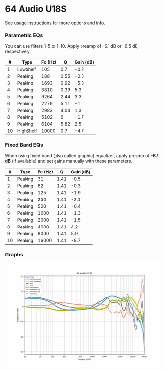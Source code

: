 # 64 Audio U18S
See [usage instructions](https://github.com/jaakkopasanen/AutoEq#usage) for more options and info.

### Parametric EQs
You can use filters 1-5 or 1-10. Apply preamp of -6.1 dB or -6.5 dB, respectively.

|   # | Type      |   Fc (Hz) |    Q |   Gain (dB) |
|-----|-----------|-----------|------|-------------|
|   1 | LowShelf  |       105 | 0.7  |        -0.2 |
|   2 | Peaking   |       188 | 0.55 |        -2.5 |
|   3 | Peaking   |      1693 | 0.92 |        -5.3 |
|   4 | Peaking   |      3810 | 0.39 |         5.3 |
|   5 | Peaking   |      9264 | 2.44 |         3.3 |
|   6 | Peaking   |      2279 | 5.11 |        -1   |
|   7 | Peaking   |      2983 | 4.04 |         1.3 |
|   8 | Peaking   |      5102 | 6    |        -1.7 |
|   9 | Peaking   |      6104 | 5.82 |         2.5 |
|  10 | HighShelf |     10000 | 0.7  |        -4.7 |

### Fixed Band EQs
When using fixed band (also called graphic) equalizer, apply preamp of **-6.1 dB** (if available) and set gains manually with these parameters.

|   # | Type    |   Fc (Hz) |    Q |   Gain (dB) |
|-----|---------|-----------|------|-------------|
|   1 | Peaking |        31 | 1.41 |        -0.5 |
|   2 | Peaking |        62 | 1.41 |        -0.3 |
|   3 | Peaking |       125 | 1.41 |        -1.9 |
|   4 | Peaking |       250 | 1.41 |        -2.1 |
|   5 | Peaking |       500 | 1.41 |        -0.4 |
|   6 | Peaking |      1000 | 1.41 |        -1.3 |
|   7 | Peaking |      2000 | 1.41 |        -1.5 |
|   8 | Peaking |      4000 | 1.41 |         4.2 |
|   9 | Peaking |      8000 | 1.41 |         5.9 |
|  10 | Peaking |     16000 | 1.41 |        -8.7 |

### Graphs
![](./64%20Audio%20U18S.png)

